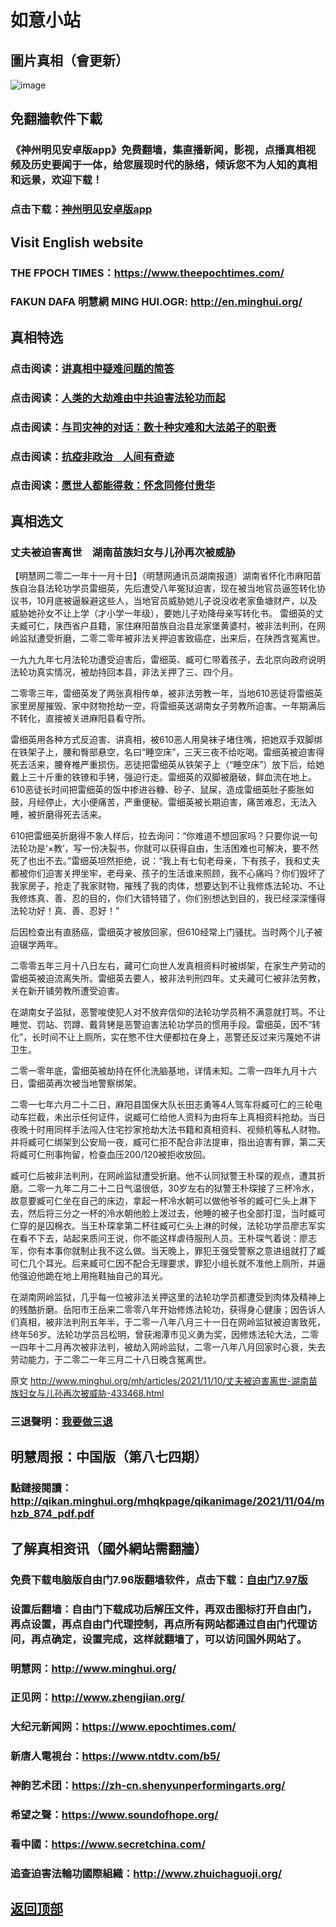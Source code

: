 # 如意小站

## 圖片真相（會更新）

![image](https://user-images.githubusercontent.com/79625284/141271612-2cdaeedb-1765-44e5-a84b-7c9c724e8071.png)

## 免翻牆軟件下載

### 《神州明见安卓版app》免费翻墙，集直播新闻，影视，点播真相视频及历史要闻于一体，给您展现时代的脉络，倾诉您不为人知的真相和远景，欢迎下载！

### 点击下载：[神州明见安卓版app](https://github.com/pinhe91/tuiguang/files/7240768/_5.1.zip)

## Visit English website

### THE FPOCH TIMES：https://www.theepochtimes.com/

### FAKUN DAFA 明慧網 MING HUI.OGR: http://en.minghui.org/

## 真相特选

### 点击阅读：[讲真相中疑难问题的简答](https://github.com/pinhe91/jcxw3/tree/main)

### 点击阅读：[人类的大劫难由中共迫害法轮功而起](https://github.com/pinhe91/jcxw4/tree/main) 

### 点击阅读：[与司灾神的对话：数十种灾难和大法弟子的职责](https://github.com/pinhe91/jcxw1/tree/main) 

### 点击阅读：[抗疫非政治　人间有奇迹](https://github.com/pinhe91/jcxw2/tree/main) 

### 点击阅读：[愿世人都能得救：怀念同修付贵华](https://github.com/pinhe91/jcxw5/tree/main)

## 真相选文

### 丈夫被迫害离世　湖南苗族妇女与儿孙再次被威胁

【明慧网二零二一年十一月十日】（明慧网通讯员湖南报道）湖南省怀化市麻阳苗族自治县法轮功学员雷细英，先后遭受八年冤狱迫害，现在被当地官员逼签转化协议书，10月底被逼躲避这些人，当地官员威胁她儿子说没收老家鱼塘财产，以及威胁她孙女不让上学（才小学一年级），要她儿子劝降母亲写转化书。
雷细英的丈夫臧可仁，陕西省户县籍，家住麻阳苗族自治县龙家堡黄婆村，被非法判刑，在网岭监狱遭受折磨，二零二零年被非法关押迫害致癌症，出来后，在陕西含冤离世。

一九九九年七月法轮功遭受迫害后，雷细英、臧可仁带着孩子，去北京向政府说明法轮功真实情况，被劫持回本县，非法关押了三、四个月。

二零零三年，雷细英发了两张真相传单，被非法劳教一年，当地610恶徒将雷细英家里房屋摧毁、家中财物抢劫一空，将雷细英送湖南女子劳教所迫害。一年期满后不转化，直接被关进麻阳县看守所。

雷细英用各种方式反迫害、讲真相，被610恶人用臭袜子堵住嘴，把她双手双脚绑在铁架子上，腰和臀部悬空，名曰“睡空床”，三天三夜不给吃喝。雷细英被迫害得死去活来，腰脊椎严重损伤。恶徒把雷细英从铁架子上（“睡空床”）放下后，给她戴上三十斤重的铁镣和手铐，强迫行走。雷细英的双脚被磨破，鲜血流在地上。610恶徒长时间把雷细英的饭中掺进谷糠、砂子、鼠屎，造成雷细英肚子膨胀如鼓，月经停止，大小便痛苦，严重便秘。雷细英被长期迫害，痛苦难忍，无法入睡，被折磨得死去活来。

610把雷细英折磨得不象人样后，拉去询问：“你难道不想回家吗？只要你说一句法轮功是‘×教’，写一份决裂书，你就可以获得自由，生活困难也可解决，要不然死了也出不去。”雷细英坦然拒绝，说：“我上有七旬老母亲，下有孩子，我和丈夫都被你们迫害关押坐牢，老母亲、孩子的生活谁来照顾，我不心痛吗？你们毁坏了我家房子，抢走了我家财物，摧残了我的肉体，想要达到不让我修炼法轮功、不让我修炼真、善、忍的目的，你们大错特错了，你们别想达到目的，我已经深深懂得法轮功好！真、善、忍好！”

后因检查出有直肠癌，雷细英才被放回家，但610经常上门骚扰。当时两个儿子被迫辍学两年。

二零零五年三月十八日左右，藏可仁向世人发真相资料时被绑架，在家生产劳动的雷细英被迫流离失所。雷细英去要人，被非法判刑四年。丈夫藏可仁被非法劳教，关在新开铺劳教所遭受迫害。

在湖南女子监狱，恶警唆使犯人对不放弃信仰的法轮功学员稍不满意就打骂。不让睡觉、罚站、罚蹲、戴背铐是恶警迫害法轮功学员的惯用手段。雷细英，因不“转化”，长时间不让上厕所，实在憋不住大便都拉在身上，恶警还反过来污蔑她不讲卫生。

二零一零年底，雷细英被劫持在怀化洗脑基地，详情未知。二零一四年九月十六日，雷细英再次被当地警察绑架。

二零一七年六月二十二日，麻阳县国保大队长田志勇等4人驾车将臧可仁的三轮电动车拦截，未出示任何证件，说臧可仁给他人资料为由将车上真相资料抢劫。当日夜晚十时用同样手法闯入住宅抄家抢劫大法书籍和真相资料、视频机等私人财物。并将臧可仁绑架到公安局一夜，臧可仁拒不配合非法提审，指出迫害有罪，第二天将臧可仁刑事拘留，检查血压200/120被拒收放回。

臧可仁后被非法判刑，在网岭监狱遭受折磨。他不认同狱警王朴琛的观点，遭其折磨。二零一九年二月二十二日气温很低，30岁左右的狱警王朴琛接了三杯冷水，故意要臧可仁坐在自己的床边，拿起一杯冷水朝可以做他爷爷的臧可仁头上淋下去，然后将三分之一杯的冷水朝他脸上泼过去，他睡的被子也全部打湿，当时臧可仁穿的是囚棉衣。当王朴琛拿第二杯往臧可仁头上淋的时候，法轮功学员廖志军实在看不下去，站起来质问王说，你不能这样虐待服刑人员。王朴琛气着说：廖志军，你有本事你就制止我不这么做。当天晚上，罪犯王强受警察之意进组就打了臧可仁几个耳光。后来臧可仁因不配合无理要求，罪犯小组长就不准他上厕所，并逼他强迫他跪在地上用拖鞋抽自己的耳光。

在湖南网岭监狱，几乎每一位被非法关押这里的法轮功学员都遭受到肉体及精神上的残酷折磨。岳阳市王岳来二零零八年开始修炼法轮功，获得身心健康；因告诉人们真相，被非法判刑五年半，于二零一八年八月三十一日在网岭监狱被迫害致死，终年56岁。法轮功学员吕松明，曾获湘潭市见义勇为奖，因修炼法轮大法，二零一四年十二月再次被非法判，被劫入网岭监狱，二零一八年八月回家时心衰，失去劳动能力，于二零二一年三月二十八日晚含冤离世。

原文 http://www.minghui.org/mh/articles/2021/11/10/丈夫被迫害离世-湖南苗族妇女与儿孙再次被威胁-433468.html

### 三退聲明：[我要做三退](http://tuidang.ddns.net/)

## 明慧周报：中国版（第八七四期）

### 點鏈接閱讀：http://qikan.minghui.org/mhqkpage/qikanimage/2021/11/04/mhzb_874_pdf.pdf

## 了解真相资讯（國外網站需翻牆）

### 免费下载电脑版自由门7.96版翻墙软件，点击下载：[自由门7.97版](https://github.com/pinhe91/tuiguang/files/6839679/fg797r.zip)

### 设置后翻墙：自由门下载成功后解压文件，再双击图标打开自由门，再点设置，再点自由门代理控制，再点所有网站都通过自由门代理访问，再点确定，设置完成，这样就翻墙了，可以访问国外网站了。

### 明慧网：http://www.minghui.org/

### 正见网：http://www.zhengjian.org/

### 大纪元新闻网：https://www.epochtimes.com/

### 新唐人電視台：https://www.ntdtv.com/b5/

### 神韵艺术团：https://zh-cn.shenyunperformingarts.org/

### 希望之聲：https://www.soundofhope.org/

### 看中國：https://www.secretchina.com/

### 追查迫害法輪功國際組織：http://www.zhuichaguoji.org/

## [返回顶部](https://git.io/Js3EY)
